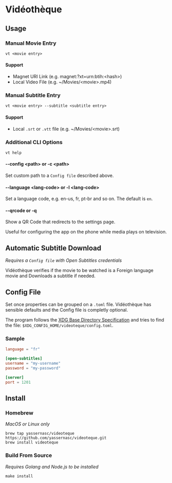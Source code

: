 # Vidéothèque

## Usage

### Manual Movie Entry

```shell
vt <movie entry>
```

#### Support

- Magnet URI Link (e.g. magnet:?xt=urn:btih:\<hash\>)
- Local Video File (e.g. ~/Movies/\<movie\>.mp4)

### Manual Subtitle Entry

```shell
vt <movie entry> --subtitle <subtitle entry>
```

#### Support

- Local `.srt` or `.vtt` file (e.g. ~/Movies/\<movie\>.srt)

### Additional CLI Options

```shell
vt help
```

#### --config \<path\> or -c \<path\>

Set custom path to a `Config file` described above.

#### --language \<lang-code\> or -l \<lang-code\>

Set a language code, e.g. en-us, fr, pt-br and so on. The default is `en`.

#### --qrcode or -q

Show a QR Code that redirects to the settings page.

Useful for configuring the app on the phone while media plays on television.

## Automatic Subtitle Download

*Requires a `Config file` with Open Subtitles credentials*

Vidéothèque verifies if the movie to be watched is a Foreign language movie and Downloads a subtitle if needed.

## Config File

Set once properties can be grouped on a `.toml` file. Vidéothèque has sensible defaults and the Config file is completly optional.

The program follows the [XDG Base Directory Specification](https://xdgbasedirectoryspecification.com/) and tries to find the file: `$XDG_CONFIG_HOME/videoteque/config.toml`.

### Sample

```toml
language = "fr"

[open-subtitles]
username = "my-username"
password = "my-password"

[server]
port = 1201
```

## Install

### Homebrew

*MacOS or Linux only*

```shell
brew tap yassernasc/videoteque https://github.com/yassernasc/videoteque.git
brew install videoteque
```

### Build From Source

*Requires Golang and Node.js to be installed*

```shell
make install
```
